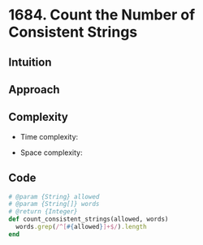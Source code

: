# 1684. Count the Number of Consistent Strings

## Intuition

## Approach
<!-- Describe your approach to solving the problem. -->

## Complexity

- Time complexity:
<!-- Add your time complexity here, e.g. $$O(n)$$ -->

- Space complexity:
<!-- Add your space complexity here, e.g. $$O(n)$$ -->

## Code

```ruby
# @param {String} allowed
# @param {String[]} words
# @return {Integer}
def count_consistent_strings(allowed, words)
  words.grep(/^[#{allowed}]+$/).length
end
```
